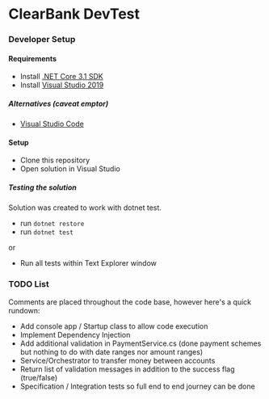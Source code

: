 # ClearBank DevTest

### Developer Setup
#### Requirements
- Install [.NET Core 3.1 SDK](https://www.microsoft.com/net/download)
- Install [Visual Studio 2019](https://www.visualstudio.com/downloads)

##### Alternatives (caveat emptor)
- [Visual Studio Code](https://code.visualstudio.com/download)

#### Setup
- Clone this repository
- Open solution in Visual Studio

##### Testing the solution

Solution was created to work with dotnet test.

- run `dotnet restore`
- run `dotnet test`

or

- Run all tests within Text Explorer window

### TODO List
Comments are placed throughout the code base, however here's a quick rundown:
- Add console app / Startup class to allow code execution
- Implement Dependency Injection
- Add additional validation in PaymentService.cs (done payment schemes but nothing to do with date ranges nor amount ranges)
- Service/Orchestrator to transfer money between accounts
- Return list of validation messages in addition to the success flag (true/false)
- Specification / Integration tests so full end to end journey can be done
